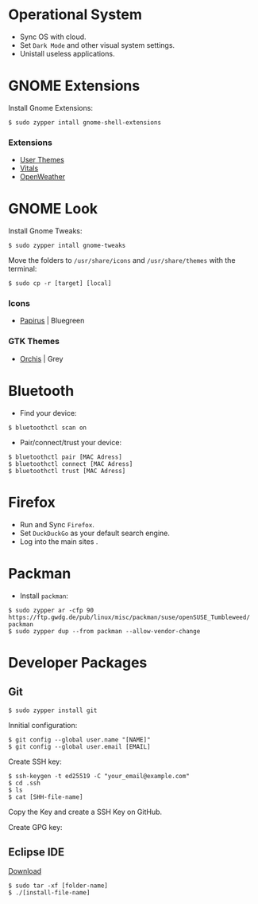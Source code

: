 # Operational System
- Sync OS with cloud.
- Set `Dark Mode` and other visual system settings.
- Unistall useless applications.

# GNOME Extensions
Install Gnome Extensions:
```
$ sudo zypper intall gnome-shell-extensions
```

### Extensions
- [User Themes](https://extensions.gnome.org/extension/19/user-themes/)
- [Vitals](https://extensions.gnome.org/extension/1460/vitals/)
- [OpenWeather](https://extensions.gnome.org/extension/750/openweather/)

# GNOME Look
Install Gnome Tweaks:
```
$ sudo zypper intall gnome-tweaks
```

Move the folders to `/usr/share/icons` and `/usr/share/themes` with the terminal:
```
$ sudo cp -r [target] [local]
```

### Icons
- [Papirus](https://www.gnome-look.org/p/1166289) | Bluegreen
### GTK Themes
- [Orchis](https://www.gnome-look.org/p/1357889) | Grey

# Bluetooth
- Find your device:
```
$ bluetoothctl scan on
```
- Pair/connect/trust your device:
```
$ bluetoothctl pair [MAC Adress]
$ bluetoothctl connect [MAC Adress]
$ bluetoothctl trust [MAC Adress]
```

# Firefox
- Run and Sync `Firefox`.
- Set `DuckDuckGo` as your default search engine.
- Log into the main sites .

# Packman
- Install `packman`:

```
$ sudo zypper ar -cfp 90 https://ftp.gwdg.de/pub/linux/misc/packman/suse/openSUSE_Tumbleweed/ packman
$ sudo zypper dup --from packman --allow-vendor-change
```

# Developer Packages
## Git
```
$ sudo zypper install git
```
Innitial configuration:
```
$ git config --global user.name "[NAME]"
$ git config --global user.email [EMAIL]
```
Create SSH key:
```
$ ssh-keygen -t ed25519 -C "your_email@example.com"
$ cd .ssh
$ ls
$ cat [SHH-file-name]
```
Copy the Key and create a SSH Key on GitHub.

Create GPG key:

## Eclipse IDE

[Download](https://eclipseide.org/)
```
$ sudo tar -xf [folder-name]
$ ./[install-file-name]
```
